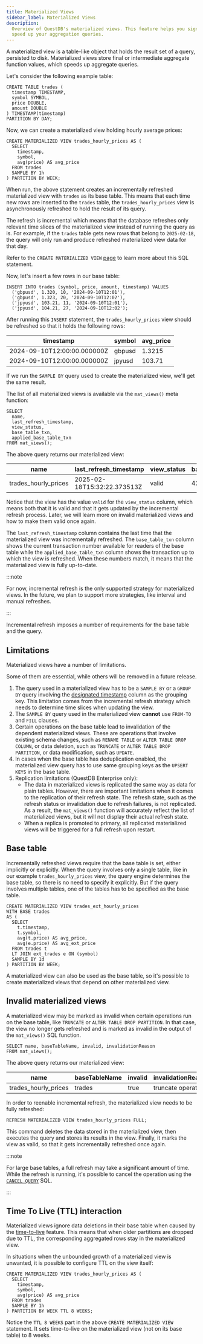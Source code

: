 ```yaml
---
title: Materialized Views
sidebar_label: Materialized Views
description:
  Overview of QuestDB's materialized views. This feature helps you significantly
  speed up your aggregation queries.
---
```


A materialized view is a table-like object that holds the result set of a query,
persisted to disk. Materialized views store final or intermediate aggregate
function values, which speeds up aggregate queries.

Let's consider the following example table:

```questdb-sql title="Base table"
CREATE TABLE trades (
  timestamp TIMESTAMP,
  symbol SYMBOL,
  price DOUBLE,
  amount DOUBLE
) TIMESTAMP(timestamp)
PARTITION BY DAY;
```

Now, we can create a materialized view holding hourly average prices:

```questdb-sql title="Materialized view"
CREATE MATERIALIZED VIEW trades_hourly_prices AS (
  SELECT
    timestamp,
    symbol,
    avg(price) AS avg_price
  FROM trades
  SAMPLE BY 1h
) PARTITION BY WEEK;
```

When run, the above statement creates an incrementally refreshed materialized
view with `trades` as its base table. This means that each time new rows
are inserted to the `trades` table, the `trades_hourly_prices` view is
asynchronously refreshed to hold the result of its query. 

The refresh is incremental which means that the database refreshes only
relevant time slices of the materialized view instead of running the query as is.
For example, if the `trades` table gets new rows that belong to `2025-02-18`, the
query will only run and produce refreshed materialized view data for that day.

Refer to the `CREATE MATERIALIZED VIEW`
[page](/docs/reference/sql/create-mat-view/) to learn more about this SQL
statement.

Now, let's insert a few rows in our base table:

```questdb-sql title="Inserting rows into the base table"
INSERT INTO trades (symbol, price, amount, timestamp) VALUES
  ('gbpusd', 1.320, 10, '2024-09-10T12:01'),
  ('gbpusd', 1.323, 20, '2024-09-10T12:02'),
  ('jpyusd', 103.21, 11, '2024-09-10T12:01'),
  ('jpyusd', 104.21, 27, '2024-09-10T12:02');
```

After running this `INSERT` statement, the `trades_hourly_prices` view should be
refreshed so that it holds the following rows:

| timestamp                   | symbol | avg_price |
| --------------------------- | ------ | --------- |
| 2024-09-10T12:00:00.000000Z | gbpusd | 1.3215    |
| 2024-09-10T12:00:00.000000Z | jpyusd | 103.71    |

If we run the `SAMPLE BY` query used to create the materialized view, we'll get
the same result.

The list of all materialized views is available via the `mat_views()` meta
function:

```questdb-sql title="Listing all materialized views" demo
SELECT
  name,
  last_refresh_timestamp,
  view_status,
  base_table_txn,
  applied_base_table_txn
FROM mat_views();
```

The above query returns our materialized view:

| name                 | last_refresh_timestamp      | view_status | base_table_txn | applied_base_table_txn |
| -------------------- | --------------------------- | ----------- | -------------- | ---------------------- |
| trades_hourly_prices | 2025-02-18T15:32:22.373513Z | valid       | 42             | 42                     |

Notice that the view has the value `valid` for the `view_status` column, which
means both that it is valid and that it gets updated by the incremental refresh
process. Later, we will learn more on invalid materialized views and how to make
them valid once again.

The `last_refresh_timestamp` column contains the last time that the materialized
view was incrementally refreshed. The `base_table_txn` column shows the current
transaction number available for readers of the base table while the
`applied_base_table_txn` column shows the transaction up to which the view is
refreshed. When these numbers match, it means that the materialized view is
fully up-to-date.

:::note

For now, incremental refresh is the only supported strategy for materialized
views. In the future, we plan to support more strategies, like interval and
manual refreshes.

:::

Incremental refresh imposes a number of requirements for the base table and the
query.

## Limitations

Materialized views have a number of limitations. 

Some of them are essential, while others will be removed in a future release.

1. The query used in a materialized view has to be a `SAMPLE BY` or a `GROUP BY`
   query involving the
   [designated timestamp](/docs/concept/designated-timestamp/) column as the
   grouping key. This limitation comes from the incremental refresh strategy
   which needs to determine time slices when updating the view.
2. The `SAMPLE BY` query used in the materialized view **cannot** use `FROM-TO` and
   `FILL` clauses.
3. Certain operations on the base table lead to invalidation of the dependent
   materialized views. These are operations that involve existing schema
   changes, such as `RENAME TABLE` or `ALTER TABLE DROP COLUMN`, or data
   deletion, such as `TRUNCATE` or `ALTER TABLE DROP PARTITION`, or data
   modification, such as `UPDATE`.
4. In cases when the base table has deduplication enabled, the materialized view
   query has to use same grouping keys as the `UPSERT KEYS` in the base table.
5. Replication limitations (QuestDB Enterprise only):
   - The data in materialized views is replicated the same way as data for
     plain tables. However, there are important limitations when it comes to the
     replication of their refresh state. The refresh state, such as the refresh
     status or invalidation due to refresh failures, is not replicated. As a
     result, the `mat_views()` function will accurately reflect the list of
     materialized views, but it will not display their actual refresh state.
   - When a replica is promoted to primary, all replicated materialized views
     will be triggered for a full refresh upon restart.

## Base table

Incrementally refreshed views require that the base table is set, either
implicitly or explicitly. When the query involves only a single table, like in
our example `trades_hourly_prices` view, the query engine determines the base
table, so there is no need to specify it explicitly. But if the query involves
multiple tables, one of the tables has to be specified as the base table.

```questdb-sql title="Hourly materialized view with LT JOIN"
CREATE MATERIALIZED VIEW trades_ext_hourly_prices
WITH BASE trades
AS (
  SELECT
    t.timestamp,
    t.symbol,
    avg(t.price) AS avg_price,
    avg(e.price) AS avg_ext_price
  FROM trades t
  LT JOIN ext_trades e ON (symbol)
  SAMPLE BY 1d
) PARTITION BY WEEK;
```

A materialized view can also be used as the base table, so it's possible to
create materialized views that depend on other materialized view.

## Invalid materialized views

A materialized view may be marked as invalid when certain operations run on the
base table, like `TRUNCATE` or `ALTER TABLE DROP PARTITION`. In that case, the
view no longer gets refreshed and is marked as invalid in the output of the
`mat_views()` SQL function.

```questdb-sql title="Listing all materialized views"
SELECT name, baseTableName, invalid, invalidationReason
FROM mat_views();
```

The above query returns our materialized view:

| name                 | baseTableName | invalid | invalidationReason |
| -------------------- | ------------- | ------- | ------------------ |
| trades_hourly_prices | trades        | true    | truncate operation |

In order to reenable incremental refresh, the materialized view needs to be
fully refreshed:

```questdb-sql title="Refreshing a materialized view"
REFRESH MATERIALIZED VIEW trades_hourly_prices FULL;
```

This command deletes the data stored in the materialized view, then executes the
query and stores its results in the view. Finally, it marks the view as valid,
so that it gets incrementally refreshed once again.

:::note

For large base tables, a full refresh may take a significant amount of time. While
the refresh is running, it's possible to cancel the operation using the
[`CANCEL QUERY`](/docs/reference/sql/cancel-query/) SQL.

:::

## Time To Live (TTL) interaction

Materialized views ignore data deletions in their base table when caused by the
[time-to-live](/docs/concept/ttl/) feature. This means that when older
partitions are dropped due to TTL, the corresponding aggregated rows stay in the
materialized view.

In situations when the unbounded growth of a materialized view is unwanted, it is
possible to configure TTL on the view itself:

```questdb-sql title="Creating a materialized view with TTL"
CREATE MATERIALIZED VIEW trades_hourly_prices AS (
  SELECT
    timestamp,
    symbol,
    avg(price) AS avg_price
  FROM trades
  SAMPLE BY 1h
) PARTITION BY WEEK TTL 8 WEEKS;
```

Notice the `TTL 8 WEEKS` part in the above `CREATE MATERIALIZED VIEW` statement.
It sets time-to-live on the materialized view (not on its base table) to 8
weeks.
